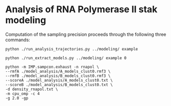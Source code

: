 # Analysis of RNA Polymerase II stak modeling

Computation of the sampling precision proceeds through the following three commands:

`python ./run_analysis_trajectories.py ../modeling/ example`

`python ./run_extract_models.py ../modeling/ example 0`

```
python -m IMP.sampcon.exhaust -n rnapol \
--rmfA ./model_analysis/A_models_clust0.rmf3 \
--rmfB ./model_analysis/B_models_clust0.rmf3 \
--scoreA ./model_analysis/A_models_clust0.txt \ 
--scoreB ./model_analysis/B_models_clust0.txt \
-d density_rnapol.txt \
-m cpu_omp -c 4 
-g 2.0 -gp
```

